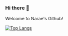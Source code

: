 ### Hi there 👋

Welcome to Narae's Github!

[![Top Langs](https://github-readme-stats.vercel.app/api/top-langs/?username=naraeleee&layout=compact)](https://github.com/naraeleee/github-readme-stats)

<!--
**naraeleee/naraeleee** is a ✨ _special_ ✨ repository because its `README.md` (this file) appears on your GitHub profile.

Here are some ideas to get you started:

- 🔭 I’m currently working on ...
- 🌱 I’m currently learning ...
- 👯 I’m looking to collaborate on ...
- 🤔 I’m looking for help with ...
- 💬 Ask me about ...
- 📫 How to reach me: ...
- 😄 Pronouns: ...
- ⚡ Fun fact: ...
-->
